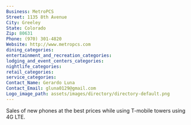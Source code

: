 ```yaml
---
Business: MetroPCS
Street: 1135 8th Avenue
City: Greeley
State: Colorado
Zip: 80631
Phone: (970) 301-4820
Website: http://www.metropcs.com
dining_categories: 
entertainment_and_recreation_categories: 
lodging_and_event_centers_categories: 
nightlife_categories: 
retail_categories: 
service_categories: 
Contact_Name: Gerardo Luna
Contact_Email: gluna0129@gmail.com
Logo_image_path: assets/images/directory/directory-default.png
---
```

Sales of new phones at the best prices while using T-mobile towers using 4G LTE.

